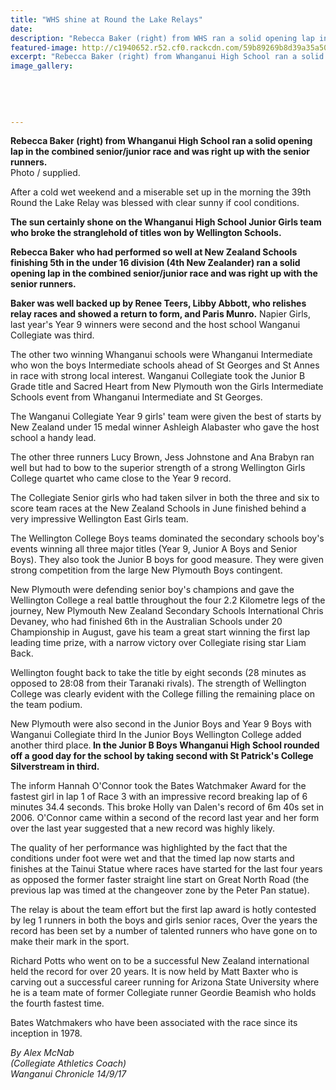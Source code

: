 ```yaml
---
title: "WHS shine at Round the Lake Relays"
date: 
description: "Rebecca Baker (right) from WHS ran a solid opening lap in the combined senior/junior race at the 39th Round the Lake Relay..."
featured-image: http://c1940652.r52.cf0.rackcdn.com/59b89269b8d39a35a5000c47/Round-the-Lake-Relay-Rebecca-Baker.jpg
excerpt: "Rebecca Baker (right) from Whanganui High School ran a solid opening lap in the combined senior/junior race and was right up with the senior runners at the 39th Round the Lake Relay."
image_gallery:
    
    
    
    
    
---
```


<p class="element element-paragraph"><strong>Rebecca Baker (right) from Whanganui High School&nbsp;<strong>ran a solid opening lap in the combined senior/junior race and was right up with the senior runners.<br /></strong></strong>Photo / supplied.</p>
<p class="element element-paragraph">After a cold wet weekend and a miserable set up in the morning the 39th Round the Lake Relay was blessed with clear sunny if cool conditions.</p>
<p class="element element-paragraph"><strong>The sun certainly shone on the Whanganui High School Junior Girls team who broke the stranglehold of titles won by Wellington Schools.</strong></p>
<p class="element element-paragraph"><strong>Rebecca Baker</strong> <strong>who had performed so well at New Zealand Schools finishing 5th in the under 16 division (4th New Zealander) ran a solid opening lap in the combined senior/junior race and was right up with the senior runners.</strong></p>
<p class="element element-paragraph"><strong>Baker was well backed up by Renee Teers, Libby Abbott, who relishes relay races and showed a return to form, and Paris Munro.</strong> Napier Girls, last year's Year 9 winners were second and the host school Wanganui Collegiate was third.</p>
<p class="element element-paragraph">The other two winning Whanganui schools were Whanganui Intermediate who won the boys Intermediate schools ahead of St Georges and St Annes in race with strong local interest. Wanganui Collegiate took the Junior B Grade title and Sacred Heart from New Plymouth won the Girls Intermediate Schools event from Whanganui Intermediate and St Georges.</p>
<p class="element element-paragraph">The Wanganui Collegiate Year 9 girls' team were given the best of starts by New Zealand under 15 medal winner Ashleigh Alabaster who gave the host school a handy lead.</p>
<p class="element element-paragraph">The other three runners Lucy Brown, Jess Johnstone and Ana Brabyn ran well but had to bow to the superior strength of a strong Wellington Girls College quartet who came close to the Year 9 record.</p>
<p class="element element-paragraph">The Collegiate Senior girls who had taken silver in both the three and six to score team races at the New Zealand Schools in June finished behind a very impressive Wellington East Girls team.</p>
<p class="element element-paragraph">The Wellington College Boys teams dominated the secondary schools boy's events winning all three major titles (Year 9, Junior A Boys and Senior Boys). They also took the Junior B boys for good measure. They were given strong competition from the large New Plymouth Boys contingent.</p>
<p class="element element-paragraph">New Plymouth were defending senior boy's champions and gave the Wellington College a real battle throughout the four 2.2 Kilometre legs of the journey, New Plymouth New Zealand Secondary Schools International Chris Devaney, who had finished 6th in the Australian Schools under 20 Championship in August, gave his team a great start winning the first lap leading time prize, with a narrow victory over Collegiate rising star Liam Back.</p>
<p class="element element-paragraph">Wellington fought back to take the title by eight seconds (28 minutes as opposed to 28:08 from their Taranaki rivals). The strength of Wellington College was clearly evident with the College filling the remaining place on the team podium.</p>
<p class="element element-paragraph">New Plymouth were also second in the Junior Boys and Year 9 Boys with Wanganui Collegiate third In the Junior Boys Wellington College added another third place.<strong> In the Junior B Boys Whanganui High School rounded off a good day for the school by taking second with St Patrick's College Silverstream in third.</strong></p>
<p class="element element-paragraph">The inform Hannah O'Connor took the Bates Watchmaker Award for the fastest girl in lap 1 of Race 3 with an impressive record breaking lap of 6 minutes 34.4 seconds. This broke Holly van Dalen's record of 6m 40s set in 2006. O'Connor came within a second of the record last year and her form over the last year suggested that a new record was highly likely.</p>
<p class="element element-paragraph">The quality of her performance was highlighted by the fact that the conditions under foot were wet and that the timed lap now starts and finishes at the Tainui Statue where races have started for the last four years as opposed the former faster straight line start on Great North Road (the previous lap was timed at the changeover zone by the Peter Pan statue).</p>
<p class="element element-paragraph">The relay is about the team effort but the first lap award is hotly contested by leg 1 runners in both the boys and girls senior races, Over the years the record has been set by a number of talented runners who have gone on to make their mark in the sport.</p>
<p class="element element-paragraph">Richard Potts who went on to be a successful New Zealand international held the record for over 20 years. It is now held by Matt Baxter who is carving out a successful career running for Arizona State University where he is a team mate of former Collegiate runner Geordie Beamish who holds the fourth fastest time.</p>
<p class="element element-paragraph">Bates Watchmakers who have been associated with the race since its inception in 1978.</p>
<p class="element element-paragraph"><em>By Alex McNab<br />(Collegiate Athletics Coach)</em><br /><em>Wanganui Chronicle 14/9/17</em></p>

